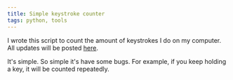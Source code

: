 ```yaml
---
title: Simple keystroke counter
tags: python, tools
---
```


I wrote this script to count the amount of keystrokes I do on my computer. All updates will be posted [here](https://gist.github.com/856198).
<script src="https://gist.github.com/856198.js?file=keycounter.py"></script>

It's simple. So simple it's have some bugs. For example, if you keep holding a key, it will be counted repeatedly.